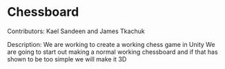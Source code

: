 # Chessboard
Contributors:
Kael Sandeen and James Tkachuk

Description:
We are working to create a working chess game in Unity
We are going to start out making a normal working chessboard
and if that has shown to be too simple we will make it 3D
